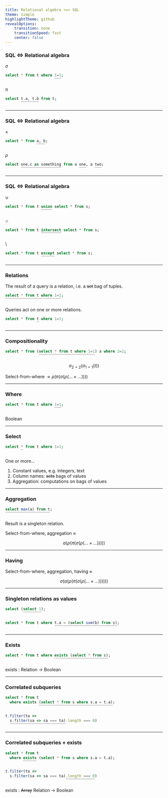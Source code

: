 ```yaml
---
title: Relational algebra <=> SQL
theme: simple
highlightTheme: github
revealOptions:
    transition: none
    transitionSpeed: fast
    center: false
---
```


### SQL $\iff$ Relational algebra

$\sigma$

```sql
select * from t where 1=1;
                      ‾‾‾
```

$\pi$

```sql
select t.a, t.b from t;
       ‾‾‾‾‾‾‾‾
```

---

### SQL $\iff$ Relational algebra

$\times$

```sql
select * from a, b;
              ‾‾‾‾
```

$\rho$

```sql
select one.c as something from a one, a two;
       ‾‾‾‾‾‾‾‾‾‾‾‾‾‾‾‾‾‾        ‾‾‾    ‾‾‾
```

---

### SQL $\iff$ Relational algebra

$\cup$

```sql
select * from t union select * from s;
                ‾‾‾‾‾
```

$\cap$

```sql
select * from t intersect select * from s;
                ‾‾‾‾‾‾‾‾‾
```

$\setminus$

```sql
select * from t except select * from s;
                ‾‾‾‾‾‾
```

---

### Relations

The result of a query is a relation, i.e. a ~~set~~ bag of tuples.

```sql
select * from t where 1=1;
‾‾‾‾‾‾‾‾‾‾‾‾‾‾‾‾‾‾‾‾‾‾‾‾‾
```

Queries act on one or more relations.

```sql
select * from t where 1=1;
              ‾
```

---

### Compositionality

```sql
select * from (select * from t where 1=1) a where 2=2;
               ‾‾‾‾‾‾‾‾‾‾‾‾‾‾‾‾‾‾‾‾‾‾‾‾‾
```

$$
\sigma_{2=2}(\sigma_{1=1}(t))
$$

Select-from-where $\approx\rho(\pi(\sigma(\rho(\ldots\times\ldots))))$

---

### Where

```sql
select * from t where 1=1;
                      ‾‾‾
```

Boolean

---

### Select

```sql
select * from t where 1=1;
       ‾
```

One or more...

1. Constant values, e.g. integers, text
1. Column names: ~~sets~~ bags of values
1. Aggregation: computations on bags of values

---

### Aggregation

```sql
select max(a) from t;
‾‾‾‾‾‾‾‾‾‾‾‾‾‾‾‾‾‾‾‾
```

Result is a singleton relation.

Select-from-where, aggregation $\approx$

$$a(\rho(\pi(\sigma(\rho(\ldots\times\ldots)))))$$

---

### Having

Select-from-where, aggregation, having $\approx$

$$\sigma(a(\rho(\pi(\sigma(\rho(\ldots\times\ldots))))))$$

---

### Singleton relations as values

```sql
select (select 1);
        ‾‾‾‾‾‾‾‾
```

```sql
select * from t where t.a = (select sum(b) from s);
                      ‾‾‾‾‾‾‾‾‾‾‾‾‾‾‾‾‾‾‾‾‾‾‾‾‾‾‾‾
```

---

### Exists

```sql
select * from t where exists (select * from s);
                      ‾‾‾‾‾‾‾‾‾‾‾‾‾‾‾‾‾‾‾‾‾‾‾‾
```

exists : Relation $\to$ Boolean

---

### Correlated subqueries

```sql
select * from t
  where exists (select * from s where s.a = t.a);
               ‾‾‾‾‾‾‾‾‾‾‾‾‾‾‾‾‾‾‾‾‾‾‾‾‾‾‾‾‾‾‾‾‾
```

```js
t.filter(ta =>
  s.filter(sa => sa === ta).length === 0)
  ‾‾‾‾‾‾‾‾‾‾‾‾‾‾‾‾‾‾‾‾‾‾‾‾‾
```

---

### Correlated subqueries + exists

```sql
select * from t
  where exists (select * from s where s.a = t.a);
        ‾‾‾‾‾‾
```

```js
t.filter(ta =>
  s.filter(sa => sa === ta).length === 0)
                           ‾‾‾‾‾‾‾‾‾‾‾‾‾
```

exists : ~~Array~~ Relation $\to$ Boolean
